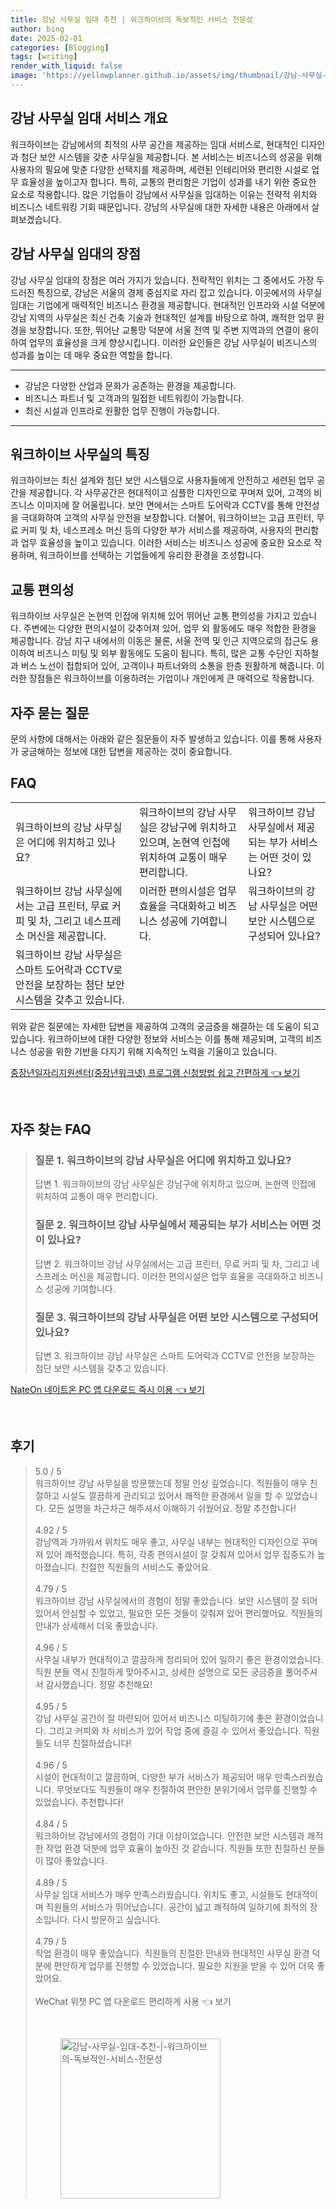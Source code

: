 ```yaml
---
title: 강남 사무실 임대 추천 | 워크하이브의 독보적인 서비스 전문성
author: bing
date: 2025-02-01
categories: [Blogging]
tags: [writing]
render_with_liquid: false
image: 'https://yellowplanner.github.io/assets/img/thumbnail/강남-사무실-임대-추천-|-워크하이브의-독보적인-서비스-전문성.webp'
---
```



<h2 id='강남 사무실 임대 서비스 개요'>강남 사무실 임대 서비스 개요</h2>

<p>워크하이브는 강남에서의 최적의 사무 공간을 제공하는 임대 서비스로, 현대적인 디자인과 첨단 보안 시스템을 갖춘 사무실을 제공합니다. 본 서비스는 비즈니스의 성공을 위해 사용자의 필요에 맞춘 다양한 선택지를 제공하며, 세련된 인테리어와 편리한 시설로 업무 효율성을 높이고자 합니다. 특히, 교통의 편리함은 기업이 성과를 내기 위한 중요한 요소로 작용합니다. 많은 기업들이 강남에서 사무실을 임대하는 이유는 전략적 위치와 비즈니스 네트워킹 기회 때문입니다. 강남의 사무실에 대한 자세한 내용은 아래에서 살펴보겠습니다.</p>

<h2 id='강남 사무실 임대의 장점'>강남 사무실 임대의 장점</h2>

<p>강남 사무실 임대의 장점은 여러 가지가 있습니다. 전략적인 위치는 그 중에서도 가장 두드러진 특징으로, 강남은 서울의 경제 중심지로 자리 잡고 있습니다. 이곳에서의 사무실 임대는 기업에게 매력적인 비즈니스 환경을 제공합니다. 현대적인 인프라와 시설 덕분에 강남 지역의 사무실은 최신 건축 기술과 현대적인 설계를 바탕으로 하여, 쾌적한 업무 환경을 보장합니다. 또한, 뛰어난 교통망 덕분에 서울 전역 및 주변 지역과의 연결이 용이하여 업무의 효율성을 크게 향상시킵니다. 이러한 요인들은 강남 사무실이 비즈니스의 성과를 높이는 데 매우 중요한 역할을 합니다.</p>

<hr />

<ul>
    <li>강남은 다양한 산업과 문화가 공존하는 환경을 제공합니다.</li>
    <li>비즈니스 파트너 및 고객과의 밀접한 네트워킹이 가능합니다.</li>
    <li>최신 시설과 인프라로 원활한 업무 진행이 가능합니다.</li>
</ul>

<hr />

<h2 id='워크하이브 사무실의 특징'>워크하이브 사무실의 특징</h2>

<p>워크하이브는 최신 설계와 첨단 보안 시스템으로 사용자들에게 안전하고 세련된 업무 공간을 제공합니다. 각 사무공간은 현대적이고 심플한 디자인으로 꾸며져 있어, 고객의 비즈니스 이미지에 잘 어울립니다. 보안 면에서는 스마트 도어락과 CCTV를 통해 안전성을 극대화하여 고객의 사무실 안전을 보장합니다. 더불어, 워크하이브는 고급 프린터, 무료 커피 및 차, 네스프레소 머신 등의 다양한 부가 서비스를 제공하여, 사용자의 편리함과 업무 효율성을 높이고 있습니다. 이러한 서비스는 비즈니스 성공에 중요한 요소로 작용하며, 워크하이브를 선택하는 기업들에게 유리한 환경을 조성합니다.</p>

<h2 id='교통 편의성'>교통 편의성</h2>

<p>워크하이브 사무실은 논현역 인접에 위치해 있어 뛰어난 교통 편의성을 가지고 있습니다. 주변에는 다양한 편의시설이 갖추어져 있어, 업무 외 활동에도 매우 적합한 환경을 제공합니다. 강남 지구 내에서의 이동은 물론, 서울 전역 및 인근 지역으로의 접근도 용이하여 비즈니스 미팅 및 외부 활동에도 도움이 됩니다. 특히, 많은 교통 수단인 지하철과 버스 노선이 접합되어 있어, 고객이나 파트너와의 소통을 한층 원활하게 해줍니다. 이러한 장점들은 워크하이브를 이용하려는 기업이나 개인에게 큰 매력으로 작용합니다.</p>

<h2 id='자주 묻는 질문'>자주 묻는 질문</h2>

<p>문의 사항에 대해서는 아래와 같은 질문들이 자주 발생하고 있습니다. 이를 통해 사용자가 궁금해하는 정보에 대한 답변을 제공하는 것이 중요합니다.</p>

<h2 id='FAQ'>FAQ</h2>

<table>
    <tr>
        <td>워크하이브의 강남 사무실은 어디에 위치하고 있나요?</td>
        <td>워크하이브의 강남 사무실은 강남구에 위치하고 있으며, 논현역 인접에 위치하여 교통이 매우 편리합니다.</td>
        <td>워크하이브 강남 사무실에서 제공되는 부가 서비스는 어떤 것이 있나요?</td>
    </tr>
    <tr>
        <td>워크하이브 강남 사무실에서는 고급 프린터, 무료 커피 및 차, 그리고 네스프레소 머신을 제공합니다.</td>
        <td>이러한 편의시설은 업무 효율을 극대화하고 비즈니스 성공에 기여합니다.</td>
        <td>워크하이브의 강남 사무실은 어떤 보안 시스템으로 구성되어 있나요?</td>
    </tr>
    <tr>
        <td>워크하이브 강남 사무실은 스마트 도어락과 CCTV로 안전을 보장하는 첨단 보안 시스템을 갖추고 있습니다.</td>
        <td></td>
        <td></td>
    </tr>
</table>

<p>위와 같은 질문에는 자세한 답변을 제공하여 고객의 궁금증을 해결하는 데 도움이 되고 있습니다. 워크하이브에 대한 다양한 정보와 서비스는 이를 통해 제공되며, 고객의 비즈니스 성공을 위한 기반을 다지기 위해 지속적인 노력을 기울이고 있습니다.</p>


<p><a class="click-button" title="중장년일자리지원센터(중장년워크넷) 프로그램 신청방법 쉽고 간편하게" href="https://yellowplanner.github.io/posts/%EC%A4%91%EC%9E%A5%EB%85%84%EC%9D%BC%EC%9E%90%EB%A6%AC%EC%A7%80%EC%9B%90%EC%84%BC%ED%84%B0(%EC%A4%91%EC%9E%A5%EB%85%84%EC%9B%8C%ED%81%AC%EB%84%B7)-%ED%94%84%EB%A1%9C%EA%B7%B8%EB%9E%A8-%EC%8B%A0%EC%B2%AD%EB%B0%A9%EB%B2%95-%EC%89%BD%EA%B3%A0-%EA%B0%84%ED%8E%B8%ED%95%98%EA%B2%8C/" rel="dofollow">중장년일자리지원센터(중장년워크넷) 프로그램 신청방법 쉽고 간편하게 👈 보기</a></p><br>
<h2 id='자주_찾는_FAQ'>자주 찾는 FAQ</h2>
<div itemscope="" itemtype="https://schema.org/FAQPage"> 
<blockquote> 
<div itemscope="" itemprop="mainEntity" itemtype="https://schema.org/Question"> 
<h3 itemprop="name">질문 1. 워크하이브의 강남 사무실은 어디에 위치하고 있나요?</h3> 
<div itemscope="" itemprop="acceptedAnswer" itemtype="https://schema.org/Answer"> 
<span itemprop="text"> 
<p>답변 1. 워크하이브의 강남 사무실은 강남구에 위치하고 있으며, 논현역 인접에 위치하여 교통이 매우 편리합니다.</p> 
</span> 
</div> 
</div> 
<div itemscope="" itemprop="mainEntity" itemtype="https://schema.org/Question"> 
<h3 itemprop="name">질문 2. 워크하이브 강남 사무실에서 제공되는 부가 서비스는 어떤 것이 있나요?</h3> 
<div itemscope="" itemprop="acceptedAnswer" itemtype="https://schema.org/Answer"> 
<span itemprop="text"> 
<p>답변 2. 워크하이브 강남 사무실에서는 고급 프린터, 무료 커피 및 차, 그리고 네스프레소 머신을 제공합니다. 이러한 편의시설은 업무 효율을 극대화하고 비즈니스 성공에 기여합니다.</p> 
</span> 
</div> 
</div> 
<div itemscope="" itemprop="mainEntity" itemtype="https://schema.org/Question"> 
<h3 itemprop="name">질문 3. 워크하이브의 강남 사무실은 어떤 보안 시스템으로 구성되어 있나요?</h3> 
<div itemscope="" itemprop="acceptedAnswer" itemtype="https://schema.org/Answer"> 
<span itemprop="text"> 
<p>답변 3. 워크하이브 강남 사무실은 스마트 도어락과 CCTV로 안전을 보장하는 첨단 보안 시스템을 갖추고 있습니다.</p> 
</span> 
</div> 
</div> 
</blockquote> 
</div>
<p><a class="click-button" title="NateOn 네이트온 PC 앱 다운로드 즉시 이용" href="https://yellowplanner.github.io/posts/NateOn-%EB%84%A4%EC%9D%B4%ED%8A%B8%EC%98%A8-PC-%EC%95%B1-%EB%8B%A4%EC%9A%B4%EB%A1%9C%EB%93%9C-%EC%A6%89%EC%8B%9C-%EC%9D%B4%EC%9A%A9/" rel="dofollow">NateOn 네이트온 PC 앱 다운로드 즉시 이용 👈 보기</a></p><br>
<h2 id='후기'>후기</h2>
<div itemscope itemtype="https://schema.org/Product">
  <blockquote>
  <div itemprop="review" itemscope itemtype="https://schema.org/Review">
      <div itemprop="reviewRating" itemscope itemtype="https://schema.org/Rating"> <span itemprop="ratingValue">5.0</span> / <span itemprop="bestRating">5</span> </div>
      <span itemprop="reviewBody">워크하이브 강남 사무실을 방문했는데 정말 인상 깊었습니다. 직원들이 매우 친절하고 시설도 깔끔하게 관리되고 있어서 쾌적한 환경에서 일을 할 수 있었습니다. 모든 설명을 차근차근 해주셔서 이해하기 쉬웠어요. 정말 추천합니다!</span>
  </div>
  <br>
  <div itemprop="review" itemscope itemtype="https://schema.org/Review">
      <div itemprop="reviewRating" itemscope itemtype="https://schema.org/Rating"> <span itemprop="ratingValue">4.92</span> / <span itemprop="bestRating">5</span> </div>
      <span itemprop="reviewBody">강남역과 가까워서 위치도 매우 좋고, 사무실 내부는 현대적인 디자인으로 꾸며져 있어 쾌적했습니다. 특히, 각종 편의시설이 잘 갖춰져 있어서 업무 집중도가 높아졌습니다. 친절한 직원들의 서비스도 좋았어요.</span>
  </div>
  <br>
  <div itemprop="review" itemscope itemtype="https://schema.org/Review">
      <div itemprop="reviewRating" itemscope itemtype="https://schema.org/Rating"> <span itemprop="ratingValue">4.79</span> / <span itemprop="bestRating">5</span> </div>
      <span itemprop="reviewBody">워크하이브 강남 사무실에서의 경험이 정말 좋았습니다. 보안 시스템이 잘 되어 있어서 안심할 수 있었고, 필요한 모든 것들이 갖춰져 있어 편리했어요. 직원들의 안내가 상세해서 더욱 좋았습니다.</span>
  </div>
  <br>
  <div itemprop="review" itemscope itemtype="https://schema.org/Review">
      <div itemprop="reviewRating" itemscope itemtype="https://schema.org/Rating"> <span itemprop="ratingValue">4.96</span> / <span itemprop="bestRating">5</span> </div>
      <span itemprop="reviewBody">사무실 내부가 현대적이고 깔끔하게 정리되어 있어 일하기 좋은 환경이었습니다. 직원 분들 역시 친절하게 맞아주시고, 상세한 설명으로 모든 궁금증을 풀어주셔서 감사했습니다. 정말 추천해요!</span>
  </div>
  <br>
  <div itemprop="review" itemscope itemtype="https://schema.org/Review">
      <div itemprop="reviewRating" itemscope itemtype="https://schema.org/Rating"> <span itemprop="ratingValue">4.95</span> / <span itemprop="bestRating">5</span> </div>
      <span itemprop="reviewBody">강남 사무실 공간이 잘 마련되어 있어서 비즈니스 미팅하기에 좋은 환경이었습니다. 그리고 커피와 차 서비스가 있어 작업 중에 즐길 수 있어서 좋았습니다. 직원들도 너무 친절하셨습니다!</span>
  </div>
  <br>
  <div itemprop="review" itemscope itemtype="https://schema.org/Review">
      <div itemprop="reviewRating" itemscope itemtype="https://schema.org/Rating"> <span itemprop="ratingValue">4.96</span> / <span itemprop="bestRating">5</span> </div>
      <span itemprop="reviewBody">시설이 현대적이고 깔끔하며, 다양한 부가 서비스가 제공되어 매우 만족스러웠습니다. 무엇보다도 직원들이 매우 친절하여 편안한 분위기에서 업무를 진행할 수 있었습니다. 추천합니다!</span>
  </div>
  <br>
  <div itemprop="review" itemscope itemtype="https://schema.org/Review">
      <div itemprop="reviewRating" itemscope itemtype="https://schema.org/Rating"> <span itemprop="ratingValue">4.84</span> / <span itemprop="bestRating">5</span> </div>
      <span itemprop="reviewBody">워크하이브 강남에서의 경험이 기대 이상이었습니다. 안전한 보안 시스템과 쾌적한 작업 환경 덕분에 업무 효율이 높아진 것 같습니다. 직원들 또한 친절하신 분들이 많아 좋았습니다.</span>
  </div>
  <br>
  <div itemprop="review" itemscope itemtype="https://schema.org/Review">
      <div itemprop="reviewRating" itemscope itemtype="https://schema.org/Rating"> <span itemprop="ratingValue">4.89</span> / <span itemprop="bestRating">5</span> </div>
      <span itemprop="reviewBody">사무실 임대 서비스가 매우 만족스러웠습니다. 위치도 좋고, 시설들도 현대적이며 직원들의 서비스가 뛰어났습니다. 공간이 넓고 쾌적하여 일하기에 최적의 장소입니다. 다시 방문하고 싶습니다.</span>
  </div>
  <br>
  <div itemprop="review" itemscope itemtype="https://schema.org/Review">
      <div itemprop="reviewRating" itemscope itemtype="https://schema.org/Rating"> <span itemprop="ratingValue">4.79</span> / <span itemprop="bestRating">5</span> </div>
      <span itemprop="reviewBody">작업 환경이 매우 좋았습니다. 직원들의 친절한 안내와 현대적인 사무실 환경 덕분에 편안하게 업무를 진행할 수 있었습니다. 필요한 지원을 받을 수 있어 더욱 좋았어요.</span>
  </div>
  <br>
  <div itemprop="review" itemscope itemtype="https://schema.org/Review">
      <div itemprop="reviewRating" itemscope itemtype="https://schema.org
<p><a class="click-button" title="WeChat 위챗 PC 앱 다운로드 편리하게 사용" href="https://yellowplanner.github.io/posts/WeChat-%EC%9C%84%EC%B1%97-PC-%EC%95%B1-%EB%8B%A4%EC%9A%B4%EB%A1%9C%EB%93%9C-%ED%8E%B8%EB%A6%AC%ED%95%98%EA%B2%8C-%EC%82%AC%EC%9A%A9/" rel="dofollow">WeChat 위챗 PC 앱 다운로드 편리하게 사용 👈 보기</a></p><br>
<figure class="image"><img src="https://yellowplanner.github.io/assets/img/thumbnail/강남-사무실-임대-추천-|-워크하이브의-독보적인-서비스-전문성.webp" alt="강남-사무실-임대-추천-|-워크하이브의-독보적인-서비스-전문성" width="256" height="256"></figure>